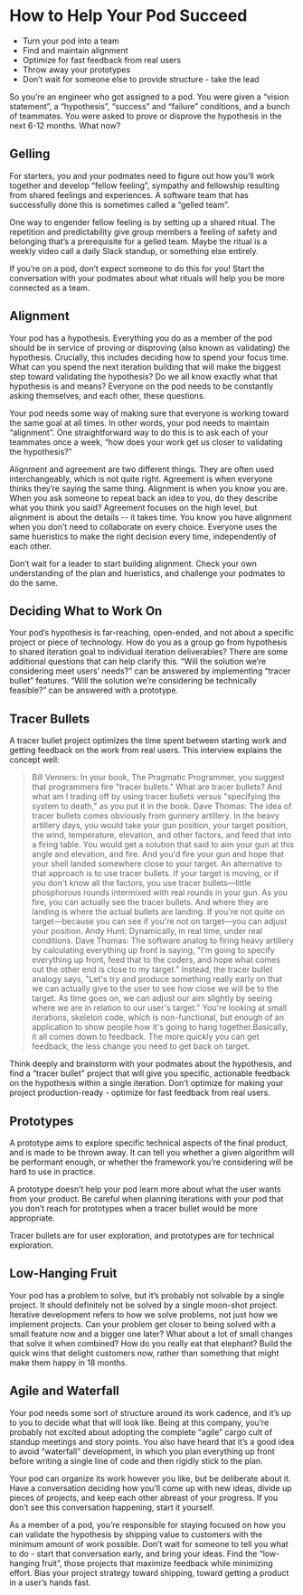 How to Help Your Pod Succeed
============================

* Turn your pod into a team
* Find and maintain alignment
* Optimize for fast feedback from real users
* Throw away your prototypes
* Don’t wait for someone else to provide structure - take the lead

So you’re an engineer who got assigned to a pod. You were given a “vision statement”, a “hypothesis”, “success” and
“failure” conditions, and a bunch of teammates. You were asked to prove or disprove the hypothesis in the next
6-12 months. What now?

Gelling
-------

For starters, you and your podmates need to figure out how you’ll work together and develop “fellow feeling”, sympathy
and fellowship resulting from shared feelings and experiences. A software team that has successfully done this is
sometimes called a “gelled team”. 

One way to engender fellow feeling is by setting up a shared ritual. The repetition and predictability give group
members a feeling of safety and belonging that’s a prerequisite for a gelled team. Maybe the ritual is a weekly video
call a daily Slack standup, or something else entirely.

If you’re on a pod, don’t expect someone to do this for you! Start the conversation with your podmates about what
rituals will help you be more connected as a team.

Alignment
---------

Your pod has a hypothesis. Everything you do as a member of the pod should be in service of proving or disproving
(also known as validating) the hypothesis. Crucially, this includes deciding how to spend your focus time. What can you
spend the next iteration building that will make the biggest step toward validating the hypothesis? Do we all know
exactly what that hypothesis is and means? Everyone on the pod needs to be constantly asking themselves, and each other,
these questions.

Your pod needs some way of making sure that everyone is working toward the same goal at all times. In other words,
your pod needs to maintain “alignment”. One straightforward way to do this is to ask each of your teammates once a
week, “how does your work get us closer to validating the hypothesis?”

Alignment and agreement are two different things. They are often used interchangeably, which is not quite right.
Agreement is when everyone thinks they’re saying the same thing. Alignment is when you know you are. When you ask
someone to repeat back an idea to you, do they describe what you think you said? Agreement focuses on the high level,
but alignment is about the details -- it takes time. You know you have alignment when you don’t need to collaborate on
every choice. Everyone uses the same hueristics to make the right decision every time, independently of each other.

Don’t wait for a leader to start building alignment. Check your own understanding of the plan and hueristics, and
challenge your podmates to do the same.

Deciding What to Work On
------------------------

Your pod’s hypothesis is far-reaching, open-ended, and not about a specific project or piece of technology. How do you
as a group go from hypothesis to shared iteration goal to individual iteration deliverables? There are some additional
questions that can help clarify this. “Will the solution we’re considering meet users’ needs?” can be answered by
implementing “tracer bullet” features. “Will the solution we’re considering be technically feasible?” can be answered
with a prototype.

Tracer Bullets
--------------

A tracer bullet project optimizes the time spent between starting work and getting feedback on the work from real
users. This interview explains the concept well:

> Bill Venners: In your book, The Pragmatic Programmer, you suggest that programmers fire "tracer bullets." What are
tracer bullets? And what am I trading off by using tracer bullets versus "specifying the system to death," as you put
it in the book.
> Dave Thomas: The idea of tracer bullets comes obviously from gunnery artillery. In the heavy artillery days, you would
take your gun position, your target position, the wind, temperature, elevation, and other factors, and feed that into
a firing table. You would get a solution that said to aim your gun at this angle and elevation, and fire. And you'd
fire your gun and hope that your shell landed somewhere close to your target. An alternative to that approach is to use
tracer bullets. If your target is moving, or if you don't know all the factors, you use tracer bullets—little
phosphorous rounds intermixed with real rounds in your gun. As you fire, you can actually see the tracer bullets.
And where they are landing is where the actual bullets are landing. If you're not quite on target—because you can see
if you're not on target—you can adjust your position.
> Andy Hunt: Dynamically, in real time, under real conditions.
> Dave Thomas: The software analog to firing heavy artillery by calculating everything up front is saying, "I'm going to
specify everything up front, feed that to the coders, and hope what comes out the other end is close to my target."
Instead, the tracer bullet analogy says, "Let's try and produce something really early on that we can actually give to
the user to see how close we will be to the target. As time goes on, we can adjust our aim slightly by seeing where we
are in relation to our user's target." You're looking at small iterations, skeleton code, which is non-functional,
but enough of an application to show people how it's going to hang together.Basically, it all comes down to feedback.
The more quickly you can get feedback, the less change you need to get back on target.

Think deeply and brainstorm with your podmates about the hypothesis, and find a “tracer bullet” project that will give
you specific, actionable feedback on the hypothesis within a single iteration. Don’t optimize for making your project
production-ready - optimize for fast feedback from real users.

Prototypes
----------

A prototype aims to explore specific technical aspects of the final product, and is made to be thrown away. It can
tell you whether a given algorithm will be performant enough, or whether the framework you’re considering will be hard
to use in practice.

A prototype doesn’t help your pod learn more about what the user wants from your product. Be careful when planning
iterations with your pod that you don’t reach for prototypes when a tracer bullet would be more appropriate.

Tracer bullets are for user exploration, and prototypes are for technical exploration.

Low-Hanging Fruit
-----------------

Your pod has a problem to solve, but it’s probably not solvable by a single project. It should definitely not be solved
by a single moon-shot project. Iterative development refers to how we solve problems, not just how we implement
projects. Can your problem get closer to being solved with a small feature now and a bigger one later? What about a
lot of small changes that solve it when combined? How do you really eat that elephant? Build the quick wins that
delight customers now, rather than something that might make them happy in 18 months.

Agile and Waterfall
-------------------

Your pod needs some sort of structure around its work cadence, and it’s up to you to decide what that will look like.
Being at this company, you’re probably not excited about adopting the complete “agile” cargo cult of standup meetings
and story points. You also have heard that it’s a good idea to avoid “waterfall” development, in which you plan
everything up front before writing a single line of code and then rigidly stick to the plan.

Your pod can organize its work however you like, but be deliberate about it. Have a conversation deciding how you’ll
come up with new ideas, divide up pieces of projects, and keep each other abreast of your progress. If you don’t see
this conversation happening, start it yourself.

As a member of a pod, you’re responsible for staying focused on how you can validate the hypothesis by shipping value
to customers with the minimum amount of work possible. Don’t wait for someone to tell you what to do - start that
conversation early, and bring your ideas. Find the “low-hanging fruit”, those projects that maximize feedback while
minimizing effort. Bias your project strategy toward shipping, toward getting a product in a user’s hands fast.
